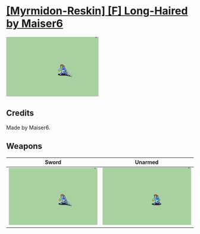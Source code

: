 # [\[Myrmidon-Reskin\] \[F\] Long-Haired by Maiser6](./)

<img src="./1.%20Sword/Sword_000.png" alt="[Myrmidon-Reskin] [F] Long-Haired by Maiser6 standing" />

## Credits

Made by Maiser6.

## Weapons


|Sword |Unarmed |
|  :---: | :---: |
| <img alt="Sword animation" src="./1.%20Sword/Sword.gif" /> | <img alt="Unarmed animation" src="./8.%20Unarmed/Unarmed.gif" /> |
